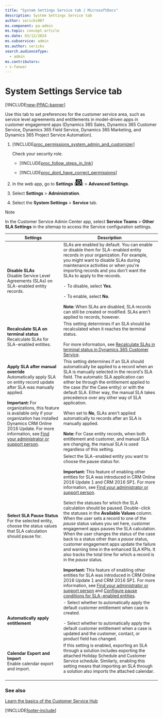 ```yaml
---
title: "System Settings Service tab | MicrosoftDocs"
description: System Settings Service tab 
author: sericks007
ms.component: pa-admin
ms.topic: concept-article
ms.date: 03/12/2024
ms.subservice: admin
ms.author: sericks
search.audienceType: 
  - admin
ms.contributors:
- v-fanwar
---
```

# System Settings Service tab

[!INCLUDE[new-PPAC-banner](~/includes/new-PPAC-banner.md)]

Use this tab to set preferences for the customer service area, such as service level agreements and entitlements in model-driven apps in customer engagement apps (Dynamics 365 Sales, Dynamics 365 Customer Service, Dynamics 365 Field Service, Dynamics 365 Marketing, and Dynamics 365 Project Service Automation).  

<!-- legacy procedure -->
  
1. [!INCLUDE[proc_permissions_system_admin_and_customizer](../includes/proc-permissions-system-admin-and-customizer.md)]  
  
    Check your security role.  
  
   - [!INCLUDE[proc_follow_steps_in_link](../includes/proc-follow-steps-in-link.md)]  
  
   - [!INCLUDE[proc_dont_have_correct_permissions](../includes/proc-dont-have-correct-permissions.md)]  
  
2. In the web app, go to **Settings** (![Settings.](media/settings-gear-icon.png "Settings")) > **Advanced Settings**.

3. Select **Settings** > **Administration**.
  
4. Select the **System Settings** > **Service** tab.  
  
> [!NOTE]
> In the Customer Service Admin Center app, select **Service Teams** > **Other SLA Settings** in the sitemap to access the Service configuration settings. 
  
| Settings |Description|
|-------------------------|--------------------------|
| **Disable SLAs**<br>Disable Service Level Agreements (SLAs) on SLA-enabled entity records. | ​SLAs are enabled by default. You can enable or disable them for SLA-enabled entity records in your organization. For example, you might want to disable SLAs during maintenance activities or when you're importing records and you don't want the SLAs to apply to the records. <br><br>- To disable, select **Yes**. <br><br>- To enable, select **No**. <br><br>**Note:** When SLAs are disabled, SLA records can still be created or modified. SLAs aren't applied to records, however. |
| **Recalculate SLA on terminal status**</br>Recalculate SLAs for SLA-enabled entities.</br>​  |  ​This setting determines if an SLA should be recalculated when it reaches the terminal status. <br><br>For more information, see [Recalculate SLAs in terminal status in Dynamics 365 Customer Service](/dynamics365/customer-service/administer/enable-sla-recalculation?wt.mc_id=d365cs_inproduct_csac_pages&amp;tabs=customerserviceadmincenter). |
| **Apply SLA after manual override**</br>Automatically apply SLA on entity record update after SLA was manually applied.<br><br>**Important:** For organizations, this feature is available only if your organization has installed Dynamics CRM Online 2016 Update. For more information, see [Find your administrator or support person](/powerapps/user/find-admin).  |  This setting determines if an SLA should automatically be applied to a record when an SLA is manually selected in the record's SLA field. The automatic SLA application can either be through the entitlement applied to the case (for the Case entity) or with the default SLA. Either way, the manual SLA takes precedence over any other way of SLA application. <br><br>When set to **No**, SLAs aren't applied automatically to records after an SLA is manually applied. <br><br>**Note:** For Case entity records, when both entitlement and customer, and manual SLA are changing, the manual SLA is used regardless of this setting. |
| **Select SLA Pause Status**</br>For the selected entity, choose the status values that SLA calculation should pause for. |  ​Select the SLA-enabled entity you want to choose the pause status for. <br><br>**Important:** This feature of enabling other entities for SLA was introduced in CRM Online 2016 Update 1 and CRM 2016 SP1. For more information, see [Find your administrator or support person](/powerapps/user/find-admin). <br><br>Select the statuses for which the SLA calculation should be paused. Double-click the statuses in the **Available Values** column. When the user sets a record to one of the _pause_ status values you set here, customer engagement apps pauses the SLA calculation. When the user changes the status of the case back to a status other than a _pause_ status, customer engagement apps update the failure and warning time in the enhanced SLA KPIs. It also tracks the total time for which a record is in the _pause_ status.<br><br>**Important:** This feature of enabling other entities for SLA was introduced in CRM Online 2016 Update 1 and CRM 2016 SP1. For more information, see [Find your administrator or support person](/powerapps/user/find-admin) and [Configure pause conditions for SLA-enabled entities](/dynamics365/customer-service/administer/set-pause-conditions-sla?branch=main). |
| **Automatically apply entitlement** |   - Select whether to automatically apply the default customer entitlement when case is created.<br /></br>- Select whether to automatically apply the default customer entitlement when a case is updated and the customer, contact, or product field has changed. |
| **Calendar Export and Import**</br>Enable calendar export and import. |  If this setting is enabled, exporting an SLA through a solution includes exporting the attached Holiday Schedule and Customer Service schedule. Similarly, enabling this setting means that importing an SLA through a solution also imports the attached calendar.</br>​  |

  
### See also  
[Learn the basics of the Customer Service Hub](/dynamics365/customer-service/customer-service-hub-user-guide-basics) 


[!INCLUDE[footer-include](../includes/footer-banner.md)]
